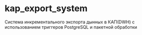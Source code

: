 # kap_export_system
Система инкрементального экспорта дынных в КАП(DWH) с использованием триггеров PostgreSQL и пакетной обработки
